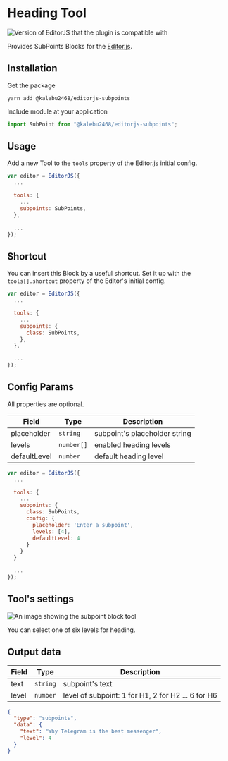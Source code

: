 # Heading Tool

![Version of EditorJS that the plugin is compatible with](https://badgen.net/badge/Editor.js/v2.0/blue)

Provides SubPoints Blocks for the [Editor.js](https://ifmo.su/editor).

## Installation

Get the package

```shell
yarn add @kalebu2468/editorjs-subpoints
```

Include module at your application

```javascript
import SubPoint from "@kalebu2468/editorjs-subpoints";
```

## Usage

Add a new Tool to the `tools` property of the Editor.js initial config.

```javascript
var editor = EditorJS({
  ...

  tools: {
    ...
    subpoints: SubPoints,
  },

  ...
});
```

## Shortcut

You can insert this Block by a useful shortcut. Set it up with the `tools[].shortcut` property of the Editor's initial config.

```javascript
var editor = EditorJS({
  ...

  tools: {
    ...
    subpoints: {
      class: SubPoints,
    },
  },

  ...
});
```

## Config Params

All properties are optional.

| Field        | Type       | Description                   |
| ------------ | ---------- | ----------------------------- |
| placeholder  | `string`   | subpoint's placeholder string |
| levels       | `number[]` | enabled heading levels        |
| defaultLevel | `number`   | default heading level         |

```javascript
var editor = EditorJS({
  ...

  tools: {
    ...
    subpoints: {
      class: SubPoints,
      config: {
        placeholder: 'Enter a subpoint',
        levels: [4],
        defaultLevel: 4
      }
    }
  }

  ...
});
```

## Tool's settings

![An image showing the subpoint block tool](https://capella.pics/634ad545-08d7-4cb7-8409-f01289e0e5e1.jpg)

You can select one of six levels for heading.

## Output data

| Field | Type     | Description                                        |
| ----- | -------- | -------------------------------------------------- |
| text  | `string` | subpoint's text                                    |
| level | `number` | level of subpoint: 1 for H1, 2 for H2 ... 6 for H6 |

```json
{
  "type": "subpoints",
  "data": {
    "text": "Why Telegram is the best messenger",
    "level": 4
  }
}
```
